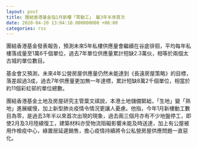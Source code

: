 ```yaml
---
layout: post
title: 團結香港基金指1月新樓「零動工」　屬3年半來首次
date: 2020-04-20 13:04:10.000000000 +08:00
categories: rss
---
```


團結香港基金發表報告，預測未來5年私樓供應量會繼續在谷底徘徊，平均每年私樓落成量至1萬6千個單位，過去7年單位供應量累計短缺2.3萬伙，相等於兩個太古城的單位數目。

基金會又預測，未來4年公營房屋供應量仍然未能達到《長遠房屋策略》的目標，落差超過3成，過去7年供應量更加無一年達標，累計短缺8萬2千個單位，相當於約11個彩虹邨的單位總數。

團結香港基金土地及房屋研究主管葉文祺說，本港土地儲備緊絀，「生地」變「熟地」進展緩慢，加上新型肺炎疫情令情況更讓人憂慮。他指，今年1月新樓動工數目為零，是過去3年半以來首次出現的現象，過去兩三個月亦有不少地盤停工，即使2月及3月陸續復工，建築材料亦受物流阻礙影響未能及時送達，加上有公屋被用作檢疫中心，綠置居延遲銷售，擔心疫情持續將令公私營房屋供應問題一直惡化。
